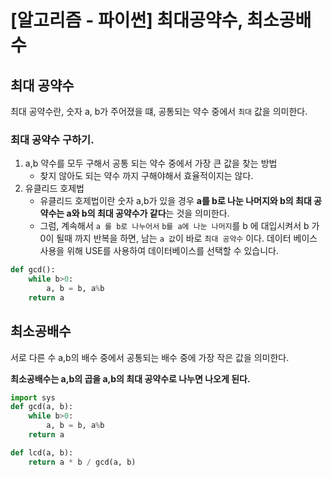 # [알고리즘 - 파이썬] 최대공약수, 최소공배수

## 최대 공약수

최대 공약수란, 숫자 a, b가 주어졌을 떄, 공통되는 약수 중에서 `최대` 값을 의미한다.

### 최대 공약수 구하기.
1. a,b 약수를 모두 구해서 공통 되는 약수 중에서 가장 큰 값을 찾는 방법
	- 찾지 않아도 되는 약수 까지 구해야해서 효율적이지는 않다.
2. 유클리드 호제법
	- 유클리드 호제법이란 숫자 a,b가 있을 경우 **a를 b로 나눈 나머지와 b의 최대 공약수는 a와 b의 최대 공약수가 같다**는 것을 의미한다.
    - 그럼, 계속해서 `a 를 b로 나누어서` `b를 a에 나눈 나머지`를 b 에 대입시켜서 b 가 0이 될때 까지 반복을
	하면, 남는 `a 값`이 바로 `최대 공약수` 이다.
	데이터 베이스 사용을 위해 USE를 사용하여 데이터베이스를 선택할 수 있습니다.

```python
def gcd():
	while b>0:
    	a, b = b, a%b
    return a
```



## 최소공배수

서로 다른 수 a,b의 배수 중에서 공통되는 배수 중에 가장 작은 값을 의미한다.

**최소공배수는 a,b의 곱을 a,b의  최대 공약수로 나누면 나오게 된다.**

```python
import sys
def gcd(a, b):
    while b>0:
    	a, b = b, a%b
    return a

def lcd(a, b):
    return a * b / gcd(a, b)
```





